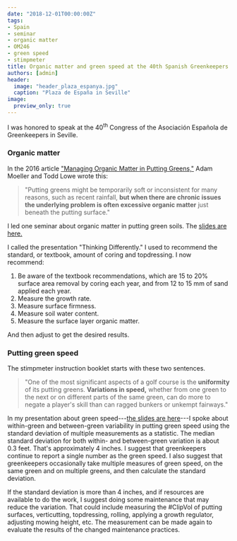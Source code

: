 ```yaml
---
date: "2018-12-01T00:00:00Z"
tags:
- Spain
- seminar
- organic matter
- OM246
- green speed
- stimpmeter
title: Organic matter and green speed at the 40th Spanish Greenkeepers Congress
authors: [admin]
header: 
  image: "header_plaza_espanya.jpg"
  caption: "Plaza de España in Seville"
image:
  preview_only: true
---
```


I was honored to speak at the 40<sup>th</sup> Congress of the Asociación Española de Greenkeepers in Seville. 

### Organic matter

In the 2016 article ["Managing Organic Matter in Putting Greens,"](http://gsrpdf.lib.msu.edu/ticpdf.py?file=/article/moeller-lowe-managing-11-4-16.pdf) Adam Moeller and Todd Lowe wrote this:

> "Putting greens might be temporarily soft or inconsistent for many reasons, such as recent rainfall, **but when there are chronic issues the underlying problem is often excessive organic matter** just beneath the putting surface."

I led one seminar about organic matter in putting green soils. The [slides are here.](https://speakerdeck.com/micahwoods/thinking-differently-trying-to-reduce-topdressing-and-core-aerification-by-careful-adjustment-of-the-growth-rate-and-organic-matter)

<script async class="speakerdeck-embed" data-id="2662418d203d44d7ab0150e613cd05a9" data-ratio="1.33333333333333" src="//speakerdeck.com/assets/embed.js"></script>

I called the presentation "Thinking Differently." I used to recommend the standard, or textbook, amount of coring and topdressing. I now recommend:

1. Be aware of the textbook recommendations, which are 15 to 20% surface area removal by coring each year, and from 12 to 15 mm of sand applied each year.
2. Measure the growth rate.
3. Measure surface firmness.
4. Measure soil water content.
5. Measure the surface layer organic matter.

And then adjust to get the desired results.

### Putting green speed

The stimpmeter instruction booklet starts with these two sentences.

> "One of the most significant aspects of a golf course is the **uniformity** of its putting greens. **Variations in speed,** whether from one green to the next or on different parts of the same green, can do more to negate a player's skill than can ragged bunkers or unkempt fairways."

<script async class="speakerdeck-embed" data-id="4a90d3c10fd34ce386d83c16488ea06f" data-ratio="1.33333333333333" src="//speakerdeck.com/assets/embed.js"></script>

In my presentation about green speed---[the slides are here](https://speakerdeck.com/micahwoods/putting-green-speed-and-its-variability)---I spoke about within-green and between-green variability in putting green speed using the standard deviation of multiple measurements as a statistic. The median standard deviation for both within- and between-green variation is about 0.3 feet. That's approximately 4 inches. I suggest that greenkeepers continue to report a single number as the green speed. I also suggest that greenkeepers occasionally take multiple measures of green speed, on the same green and on multiple greens, and then calculate the standard deviation. 

If the standard deviation is more than 4 inches, and if resources are available to do the work, I suggest doing some maintenance that may reduce the variation. That could include measuring the #ClipVol of putting surfaces, verticutting, topdressing, rolling, applying a growth regulator, adjusting mowing height, etc. The measurement can be made again to evaluate the results of the changed maintenance practices.
